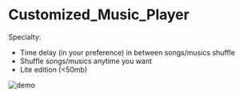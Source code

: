 # Customized_Music_Player

Specialty: </br> 
- Time delay (in your preference) in between songs/musics shuffle
- Shuffle songs/musics anytime you want
- Lite edition (<50mb)

![demo](https://user-images.githubusercontent.com/106484271/184918974-a7e7c0c3-d355-451f-bdcb-7c4c96a20176.png)
